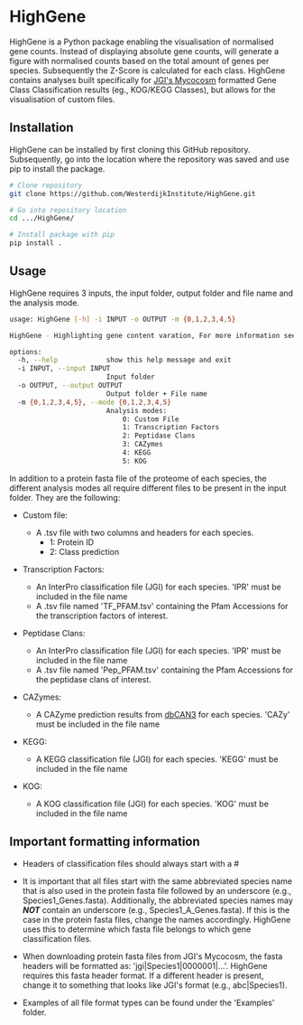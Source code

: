 # HighGene

HighGene is a Python package enabling the visualisation of normalised gene counts. Instead of displaying absolute gene counts,  will generate a figure with normalised counts based on the total amount of genes per species. Subsequently the Z-Score is calculated for each class. HighGene contains analyses built specifically for [JGI's Mycocosm](https://mycocosm.jgi.doe.gov/mycocosm/home) formatted Gene Class Classification results (eg., KOG/KEGG Classes), but allows for the visualisation of custom files.

## Installation

HighGene can be installed by first cloning this GitHub repository. Subsequently, go into the location where the repository was saved and use pip to install the package.
```bash
# Clone repository
git clone https://github.com/WesterdijkInstitute/HighGene.git

# Go into repository location
cd .../HighGene/

# Install package with pip
pip install .
```

## Usage

HighGene requires 3 inputs, the input folder, output folder and file name and the analysis mode.

```bash
usage: HighGene [-h] -i INPUT -o OUTPUT -m {0,1,2,3,4,5}

HighGene - Highlighting gene content varation, For more information see: https://github.com/WesterdijkInstitute/HighGene

options:
  -h, --help            show this help message and exit
  -i INPUT, --input INPUT
                        Input folder
  -o OUTPUT, --output OUTPUT
                        Output folder + File name
  -m {0,1,2,3,4,5}, --mode {0,1,2,3,4,5}
                        Analysis modes:
                            0: Custom File
                            1: Transcription Factors
                            2: Peptidase Clans
                            3: CAZymes
                            4: KEGG
                            5: KOG
```

In addition to a protein fasta file of the proteome of each species, the different analysis modes all require different files to be present in the input folder. They are the following:

- Custom file:
    - A .tsv file with two columns and headers for each species.
      - 1: Protein ID
      - 2: Class prediction

- Transcription Factors:
    - An InterPro classification file (JGI) for each species. 'IPR' must be included in the file name
    - A .tsv file named 'TF_PFAM.tsv' containing the Pfam Accessions for the transcription factors of interest.

- Peptidase Clans:
    - An InterPro classification file (JGI) for each species. 'IPR' must be included in the file name
    - A .tsv file named 'Pep_PFAM.tsv' containing the Pfam Accessions for the peptidase clans of interest.

- CAZymes:
    - A CAZyme prediction results from [dbCAN3](https://bcb.unl.edu/dbCAN2/blast.php) for each species. 'CAZy' must be included in the file name

- KEGG:
    - A KEGG classification file (JGI) for each species. 'KEGG' must be included in the file name

- KOG:
    - A KOG classification file (JGI) for each species. 'KOG' must be included in the file name

## Important formatting information
- Headers of classification files should always start with a #

- It is important that all files start with the same abbreviated species name that is also used in the protein fasta file followed by an underscore (e.g., Species1_Genes.fasta). Additionally, the abbreviated species names may ***NOT*** contain an underscore (e.g., Species1_A_Genes.fasta). If this is the case in the protein fasta files, change the names accordingly. HighGene uses this to determine which fasta file belongs to which gene classification files.

- When downloading protein fasta files from JGI's Mycocosm, the fasta headers will be formatted as: 'jgi|Species1|0000001|...'. HighGene requires this fasta header format. If a different header is present, change it to something that looks like JGI's format (e.g., abc|Species1).

- Examples of all file format types can be found under the 'Examples' folder.
